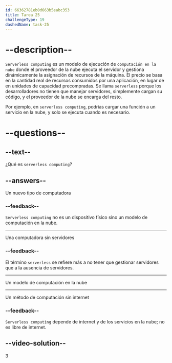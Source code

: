 ```yaml
---
id: 66362781eb0d663b5eabc353
title: Tarea 25
challengeType: 19
dashedName: task-25
---
```


# --description--

`Serverless computing` es un modelo de ejecución de `computación en la nube` donde el proveedor de la nube ejecuta el servidor y gestiona dinámicamente la asignación de recursos de la máquina. El precio se basa en la cantidad real de recursos consumidos por una aplicación, en lugar de en unidades de capacidad precompradas. Se llama `serverless` porque los desarrolladores no tienen que manejar servidores, simplemente cargan su código, y el proveedor de la nube se encarga del resto.

Por ejemplo, en `serverless computing`, podrías cargar una función a un servicio en la nube, y solo se ejecuta cuando es necesario.

# --questions--

## --text--

¿Qué es `serverless computing`?

## --answers--

Un nuevo tipo de computadora

### --feedback--

`Serverless computing` no es un dispositivo físico sino un modelo de computación en la nube.

---

Una computadora sin servidores

### --feedback--

El término `serverless` se refiere más a no tener que gestionar servidores que a la ausencia de servidores.

---

Un modelo de computación en la nube

---

Un método de computación sin internet

### --feedback--

`Serverless computing` depende de internet y de los servicios en la nube; no es libre de internet.

## --video-solution--

3
